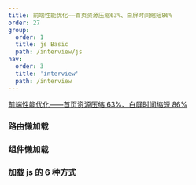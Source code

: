 ```yaml
---
title: 前端性能优化——首页资源压缩63%、白屏时间缩短86%
order: 27
group:
  order: 1
  title: js Basic
  path: /interview/js
nav:
  order: 3
  title: 'interview'
  path: /interview
---
```


[前端性能优化——首页资源压缩 63%、白屏时间缩短 86%](https://juejin.cn/post/7188894691356573754)

### 路由懒加载

### 组件懒加载

### 加载 js 的 6 种方式
